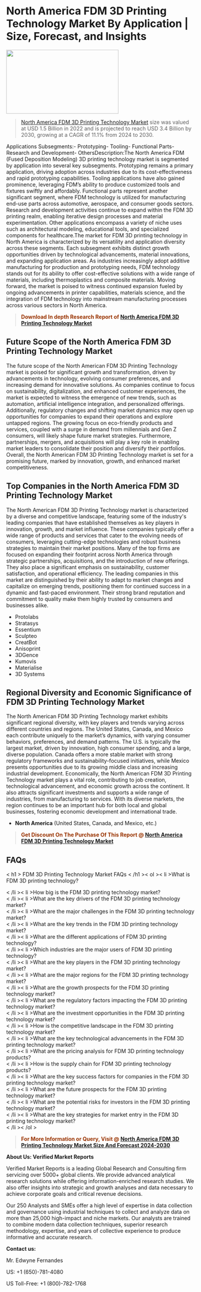 <p><h1>North America FDM 3D Printing Technology Market By Application | Size, Forecast, and Insights</h1><p><img class="aligncenter size-medium wp-image-105565" src="https://ffe5etoiles.com/wp-content/uploads/2025/01/MST7-300x171.png" alt="" width="300" height="171" /></p><blockquote><p><a href="https://www.verifiedmarketreports.com/download-sample/?rid=578790&utm_source=Github-NA&utm_medium=358" target="_blank">North America FDM 3D Printing Technology Market</a> size was valued at USD 1.5 Billion in 2022 and is projected to reach USD 3.4 Billion by 2030, growing at a CAGR of 11.1% from 2024 to 2030.</p></blockquote>Applications Subsegments:- Prototyping- Tooling- Functional Parts- Research and Development- OthersDescription:The North America FDM (Fused Deposition Modeling) 3D printing technology market is segmented by application into several key subsegments. Prototyping remains a primary application, driving adoption across industries due to its cost-effectiveness and rapid prototyping capabilities. Tooling applications have also gained prominence, leveraging FDM’s ability to produce customized tools and fixtures swiftly and affordably. Functional parts represent another significant segment, where FDM technology is utilized for manufacturing end-use parts across automotive, aerospace, and consumer goods sectors. Research and development activities continue to expand within the FDM 3D printing realm, enabling iterative design processes and material experimentation. Other applications encompass a variety of niche uses such as architectural modeling, educational tools, and specialized components for healthcare.The market for FDM 3D printing technology in North America is characterized by its versatility and application diversity across these segments. Each subsegment exhibits distinct growth opportunities driven by technological advancements, material innovations, and expanding application areas. As industries increasingly adopt additive manufacturing for production and prototyping needs, FDM technology stands out for its ability to offer cost-effective solutions with a wide range of materials, including thermoplastics and composite materials. Moving forward, the market is poised to witness continued expansion fueled by ongoing advancements in printer capabilities, materials science, and the integration of FDM technology into mainstream manufacturing processes across various sectors in North America.</p><blockquote><p><span style="color: #993300;"><strong>Download In depth Research Report of <a href="https://www.verifiedmarketreports.com/download-sample/?rid=578790&utm_source=Github-NA&utm_medium=358">North America FDM 3D Printing Technology Market</a></strong></span></p></blockquote><h2>Future Scope of the North America FDM 3D Printing Technology Market</h2><p>The future scope of the North American FDM 3D Printing Technology market is poised for significant growth and transformation, driven by advancements in technology, evolving consumer preferences, and increasing demand for innovative solutions. As companies continue to focus on sustainability, digitalization, and enhanced customer experiences, the market is expected to witness the emergence of new trends, such as automation, artificial intelligence integration, and personalized offerings. Additionally, regulatory changes and shifting market dynamics may open up opportunities for companies to expand their operations and explore untapped regions. The growing focus on eco-friendly products and services, coupled with a surge in demand from millennials and Gen Z consumers, will likely shape future market strategies. Furthermore, partnerships, mergers, and acquisitions will play a key role in enabling market leaders to consolidate their position and diversify their portfolios. Overall, the North American FDM 3D Printing Technology market is set for a promising future, marked by innovation, growth, and enhanced market competitiveness.</p><h2>Top Companies in the North America FDM 3D Printing Technology Market</h2><p>The North American FDM 3D Printing Technology market is characterized by a diverse and competitive landscape, featuring some of the industry's leading companies that have established themselves as key players in innovation, growth, and market influence. These companies typically offer a wide range of products and services that cater to the evolving needs of consumers, leveraging cutting-edge technologies and robust business strategies to maintain their market positions. Many of the top firms are focused on expanding their footprint across North America through strategic partnerships, acquisitions, and the introduction of new offerings. They also place a significant emphasis on sustainability, customer satisfaction, and operational efficiency. The leading companies in this market are distinguished by their ability to adapt to market changes and capitalize on emerging trends, positioning them for continued success in a dynamic and fast-paced environment. Their strong brand reputation and commitment to quality make them highly trusted by consumers and businesses alike.</p><p><ul><li>Protolabs </li><li> Stratasys </li><li> Essentium </li><li> Sculpteo </li><li> CreatBot </li><li> Anisoprint </li><li> 3DGence </li><li> Kumovis </li><li> Materialise </li><li> 3D Systems</li></ul></p><h2>Regional Diversity and Economic Significance of FDM 3D Printing Technology Market</h2><p>The North American FDM 3D Printing Technology market exhibits significant regional diversity, with key players and trends varying across different countries and regions. The United States, Canada, and Mexico each contribute uniquely to the market’s dynamics, with varying consumer behaviors, preferences, and demand patterns. The U.S. is typically the largest market, driven by innovation, high consumer spending, and a large, diverse population. Canada offers a more stable market with strong regulatory frameworks and sustainability-focused initiatives, while Mexico presents opportunities due to its growing middle class and increasing industrial development. Economically, the North American FDM 3D Printing Technology market plays a vital role, contributing to job creation, technological advancement, and economic growth across the continent. It also attracts significant investments and supports a wide range of industries, from manufacturing to services. With its diverse markets, the region continues to be an important hub for both local and global businesses, fostering economic development and international trade.</p><ul> <li><strong>North America</strong> (United States, Canada, and Mexico, etc.)</li></ul><blockquote><p><span style="color: #993300;"><strong>Get Discount On The Purchase Of This Report @ <a href="https://www.verifiedmarketreports.com/ask-for-discount/?rid=578790&utm_source=Github-NA&utm_medium=358">North America FDM 3D Printing Technology Market</a></strong></span></p></blockquote><h2>FAQs</h2><p>< h1 > FDM 3D Printing Technology Market FAQs < /h1 >< ol >< li >What is FDM 3D printing technology?</div><div>< /li >< li >How big is the FDM 3D printing technology market?</div><div>< /li >< li >What are the key drivers of the FDM 3D printing technology market?</div><div>< /li >< li >What are the major challenges in the FDM 3D printing technology market?</div><div>< /li >< li >What are the key trends in the FDM 3D printing technology market?</div><div>< /li >< li >What are the different applications of FDM 3D printing technology?</div><div>< /li >< li >Which industries are the major users of FDM 3D printing technology?</div><div>< /li >< li >What are the key players in the FDM 3D printing technology market?</div><div>< /li >< li >What are the major regions for the FDM 3D printing technology market?</div><div>< /li >< li >What are the growth prospects for the FDM 3D printing technology market?</div><div>< /li >< li >What are the regulatory factors impacting the FDM 3D printing technology market?</div><div>< /li >< li >What are the investment opportunities in the FDM 3D printing technology market?</div><div>< /li >< li >How is the competitive landscape in the FDM 3D printing technology market?</div><div>< /li >< li >What are the key technological advancements in the FDM 3D printing technology market?</div><div>< /li >< li >What are the pricing analysis for FDM 3D printing technology products?</div><div>< /li >< li >How is the supply chain for FDM 3D printing technology products?</div><div>< /li >< li >What are the key success factors for companies in the FDM 3D printing technology market?</div><div>< /li >< li >What are the future prospects for the FDM 3D printing technology market?</div><div>< /li >< li >What are the potential risks for investors in the FDM 3D printing technology market?</div><div>< /li >< li >What are the key strategies for market entry in the FDM 3D printing technology market?</div><div>< /li >< /ol ></p><blockquote><p><span style="color: #993300;"><strong>For More Information or Query, Visit @ <a href="https://www.verifiedmarketreports.com/product/fdm-3d-printing-technology-market/">North America FDM 3D Printing Technology Market Size And Forecast 2024-2030</a></strong></span></p></blockquote><p><strong>About Us: Verified Market Reports</strong></p><p>Verified Market Reports is a leading Global Research and Consulting firm servicing over 5000+ global clients. We provide advanced analytical research solutions while offering information-enriched research studies. We also offer insights into strategic and growth analyses and data necessary to achieve corporate goals and critical revenue decisions.</p><p>Our 250 Analysts and SMEs offer a high level of expertise in data collection and governance using industrial techniques to collect and analyze data on more than 25,000 high-impact and niche markets. Our analysts are trained to combine modern data collection techniques, superior research methodology, expertise, and years of collective experience to produce informative and accurate research.</p><p><strong>Contact us:</strong></p><p>Mr. Edwyne Fernandes</p><p>US: +1 (650)-781-4080</p><p>US Toll-Free: +1 (800)-782-1768</p>
